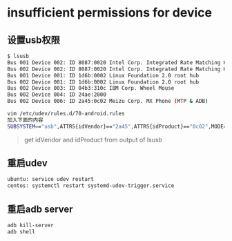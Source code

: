 # insufficient permissions for device

## 设置usb权限
```bash
$ lsusb
Bus 001 Device 002: ID 8087:0020 Intel Corp. Integrated Rate Matching Hub
Bus 002 Device 002: ID 8087:0020 Intel Corp. Integrated Rate Matching Hub
Bus 001 Device 001: ID 1d6b:0002 Linux Foundation 2.0 root hub
Bus 002 Device 001: ID 1d6b:0002 Linux Foundation 2.0 root hub
Bus 002 Device 003: ID 04b3:310c IBM Corp. Wheel Mouse
Bus 002 Device 004: ID 24ae:2000  
Bus 002 Device 006: ID 2a45:0c02 Meizu Corp. MX Phone (MTP & ADB)
```

```bash
vim /etc/udev/rules.d/70-android.rules
加入下面的内容
SUBSYSTEM=="usb",ATTRS{idVendor}=="2a45",ATTRS{idProduct}=="0c02",MODE="0666"
```
>  get idVendor and idProduct from output of lsusb


## 重启udev

```bash
ubuntu: service udev restart 
centos: systemctl restart systemd-udev-trigger.service
```

## 重启adb server
```bash
adb kill-server
adb shell
```


